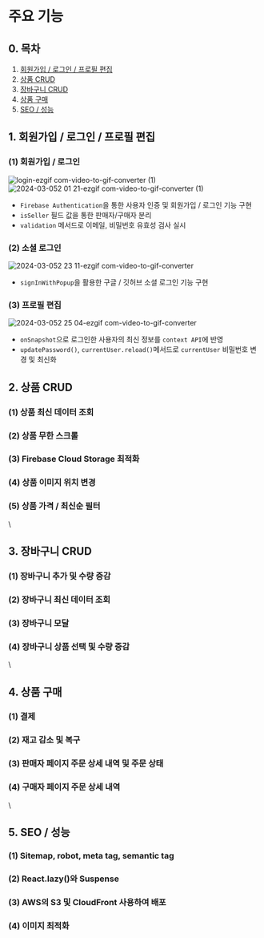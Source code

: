 # 주요 기능

## 0. 목차

1. [회원가입 / 로그인 / 프로필 편집](feature.md#id-1)
2. [상품 CRUD](feature.md#id-2.-crud)
3. [장바구니 CRUD](feature.md#id-3.-crud)
4. [상품 구매](feature.md#id-4-2)
5. [SEO / 성능](feature.md#id-5.-seo)

## 1. 회원가입 / 로그인 / 프로필 편집

### (1) 회원가입 / 로그인

![login-ezgif com-video-to-gif-converter (1)](https://github.com/WestEastZ/Westorcycle/assets/85664676/015e6ba8-986b-4dee-beb4-e7a294c209fe)
![2024-03-052 01 21-ezgif com-video-to-gif-converter (1)](https://github.com/WestEastZ/Westorcycle/assets/85664676/544be637-8abf-438d-8a53-6884ddbc5dc1)

- `Firebase Authentication`을 통한 사용자 인증 및 회원가입 / 로그인 기능 구현
- `isSeller` 필드 값을 통한 판매자/구매자 분리
- `validation` 메서드로 이메일, 비밀번호 유효성 검사 실시

### (2) 소셜 로그인

![2024-03-052 23 11-ezgif com-video-to-gif-converter](https://github.com/WestEastZ/Westorcycle/assets/85664676/0e72b51c-7a77-4d20-895b-4f39c6a76878)

- `signInWithPopup`을 활용한 구글 / 깃허브 소셜 로그인 기능 구현

### (3) 프로필 편집

![2024-03-052 25 04-ezgif com-video-to-gif-converter](https://github.com/WestEastZ/Westorcycle/assets/85664676/3a5552d5-dce8-4941-b2b5-bab0e0a22b26)

- `onSnapshot`으로 로그인한 사용자의 최신 정보를 `context API`에 반영
- `updatePassword()`, `currentUser.reload()`메서드로 `currentUser` 비밀번호 변경 및 최신화

## 2. 상품 CRUD

### (1) 상품 최신 데이터 조회

### (2) 상품 무한 스크롤

### (3) Firebase Cloud Storage 최적화

### (4) 상품 이미지 위치 변경

### (5) 상품 가격 / 최신순 필터

\

## 3. 장바구니 CRUD

### (1) 장바구니 추가 및 수량 증감

### (2) 장바구니 최신 데이터 조회

### (3) 장바구니 모달

### (4) 장바구니 상품 선택 및 수량 증감

\

## 4. 상품 구매

### (1) 결제

### (2) 재고 감소 및 복구

### (3) 판매자 페이지 주문 상세 내역 및 주문 상태

### (4) 구매자 페이지 주문 상세 내역

\

## 5. SEO / 성능

### (1) Sitemap, robot, meta tag, semantic tag

### (2) React.lazy()와 Suspense

### (3) AWS의 S3 및 CloudFront 사용하여 배포

### (4) 이미지 최적화
